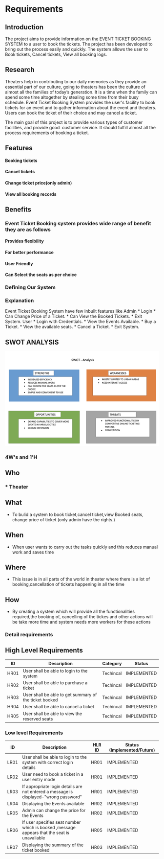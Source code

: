 # Requirements
## Introduction
  The project aims to provide information on the EVENT TICKET BOOKING SYSTEM to a user to book the tickets. The project has been developed to bring out the process easily and quickly. The system allows the user to Book tickets, Cancel tickets, View all booking logs.

## Research
Theaters help in contributing to our daily memories as they provide an essential part of our culture, going to theaters has been the culture of almost all the families of today’s generation. It is a time when the family can spend some time altogether by stealing some time from their busy schedule. Event Ticket Booking System provides the user's facility to book tickets for an event and to gather information about the event and theaters. Users can book the ticket of their choice and may cancel a ticket.

The main goal of this project is to provide various types of customer facilities, and provide good  customer service.
   It should fulfill almost all the process requirements of booking a ticket.

## Features
#### Booking tickets
#### Cancel tickets
#### Change ticket price(only admin)
#### View all booking records
## Benefits
### Event Ticket Booking system provides wide range of benefit they are as follows
#### Provides flexibility
#### For better performance
#### User Friendly
#### Can Select the seats as per choice

### Defining Our System
### Explanation
Event Ticket Booking System have few inbuilt features like
      Admin
    * Login 
    * Can Change Price of a Ticket.
    * Can View the Booked Tickets.
    * Exit System.
      User
    * Login with Credentials.
    * View the Events Available.
    * Buy a Ticket.
    * View the available seats.
    * Cancel a Ticket.
    * Exit System.
   
## SWOT ANALYSIS
![SWOT Analysis](https://github.com/vishwasT007/M1_EVENT_TICKET_BOOKING_SYSTEM/blob/main/1_Requirements/Screenshot%202022-03-28%20at%201.38.16%20PM.png?raw=true)

### 4W&#39;s and 1&#39;H

## Who
### * Theater

## What
*   To bulid a system to book ticket,cancel ticket,view Booked seats, change price of ticket (only admin have the rights.)

## When
*   When user wants to carry out the tasks quickly and this reduces manual work and saves time

## Where
*   This issue is in all parts of the world in theater where there is a lot of booking,cancellation of tickets happening in all the time

## How
*   By creating a system which will provide all the functionalities required,the booking of, cancelling of the tickes and other actions will be take more time and system needs more workers for these actions

### Detail requirements

## High Level Requirements 
| ID | Description | Category | Status | 
| ----- | ----- | ------- | ---------|
| HR01 | User shall be able to login to the system| Techincal | IMPLEMENTED | 
| HR02 | User shall be able to purchase a ticket | Techincal | IMPLEMENTED |
| HR03 | User shall be able to get summary of the ticket booked | Techincal | IMPLEMENTED |
| HR04 | User shall be able to cancel a ticket| Techincal | IMPLEMENTED |
| HR05 | User shall be able to view the reserved seats  | Techincal | IMPLEMENTED |

### Low level Requirements
 
| ID | Description | HLR ID | Status (Implemented/Future) |
| ------ | --------- | ------ | ----- |
|LR01|User shall be able to login to the system with correct login details|HR01|IMPLEMENTED|
|LR02|User need to book a ticket in a user entry mode|HR01|IMPLEMENTED|
|LR03| If appropriate login details are not entered a message is displayed-"wrong password" | HR01 | IMPLEMENTED |
|LR04 |Displaying the Events available  | HR02 | IMPLEMENTED |
|LR05| Admin can change the price for the Events| HR02|IMPLEMENTED|
|LR06 |If user specifies seat number which  is booked ,message appears that the seat is unavaliable  | HR05 | IMPLEMENTED |
|LR07 |Displaying the summary of the ticket booked  | HR03 |IMPLEMENTED|


